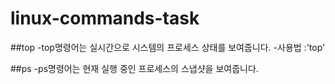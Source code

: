 # linux-commands-task

##top
-top명령어는 실시간으로 시스템의 프로세스 상태를 보여줍니다.
-사용법 :'top'



##ps
-ps명령어는 현재 실행 중인 프로세스의 스냅샷을 보여줍니다.
